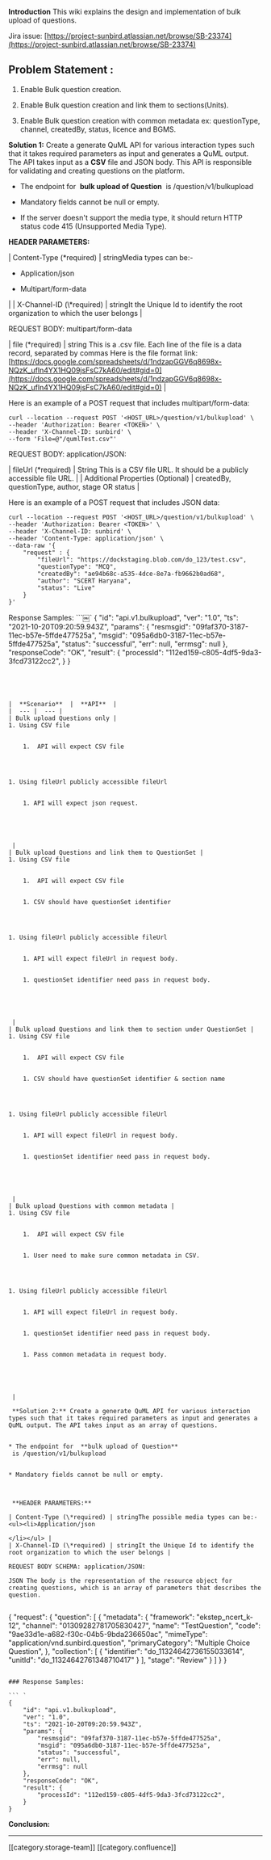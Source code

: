  **Introduction** This wiki explains the design and implementation of bulk upload of questions.

Jira issue: [https://project-sunbird.atlassian.net/browse/SB-23374](https://project-sunbird.atlassian.net/browse/SB-23374)


##  **Problem Statement** :

1. Enable Bulk question creation.


1. Enable Bulk question creation and link them to sections(Units).


1. Enable Bulk question creation with common metadata ex: questionType, channel, createdBy, status, licence and BGMS.



 **Solution 1:** Create a generate QuML API for various interaction types such that it takes required parameters as input and generates a QuML output. The API takes input as a  **CSV**  file and JSON body. This API is responsible for validating and creating questions on the platform.


* The endpoint for  **bulk upload of Question**  is /question/v1/bulkupload


* Mandatory fields cannot be null or empty.


* If the server doesn't support the media type, it should return HTTP status code 415 (Unsupported Media Type).



 **HEADER PARAMETERS:** 

| Content-Type (\*required) | stringMedia types can be:-<ul><li>Application/json

</li><li>Multipart/form-data

</li></ul> | 
| X-Channel-ID (\*required) | stringIt the Unique Id to identify the root organization to which the user belongs | 

REQUEST BODY: multipart/form-data

| file (\*required) | string <binary>This is a .csv file. Each line of the file is a data record, separated by commas Here is the file format link: [https://docs.google.com/spreadsheets/d/1ndzapGGV6q8698x-NQzK_ufln4YX1HQ09jsFsC7kA60/edit#gid=0](https://docs.google.com/spreadsheets/d/1ndzapGGV6q8698x-NQzK_ufln4YX1HQ09jsFsC7kA60/edit#gid=0) | 

Here is an example of a POST request that includes multipart/form-data:


```
curl --location --request POST '<HOST_URL>/question/v1/bulkupload' \
--header 'Authorization: Bearer <TOKEN>' \
--header 'X-Channel-ID: sunbird' \
--form 'File=@"/qumlTest.csv"'
```
REQUEST BODY: application/JSON:

| fileUrl (\*required) | String <url> This is a CSV file URL. It should be a publicly accessible file URL. | 
| Additional Properties (Optional) | createdBy, questionType, author, stage OR status | 

Here is an example of a POST request that includes JSON data:


```
curl --location --request POST '<HOST_URL>/question/v1/bulkupload' \
--header 'Authorization: Bearer <TOKEN>' \
--header 'X-Channel-ID: sunbird' \
--header 'Content-Type: application/json' \
--data-raw '{
    "request" : {
        "fileUrl": "https://dockstaging.blob.com/do_123/test.csv",
        "questionType": "MCQ",
        "createdBy": "ae94b68c-a535-4dce-8e7a-fb9662b0ad68",
        "author": "SCERT Haryana",
        "status": "Live"
    }
}'
```
Response Samples:
```￼`
{
    "id": "api.v1.bulkupload",
    "ver": "1.0",
    "ts": "2021-10-20T09:20:59.943Z",
    "params": {
        "resmsgid": "09faf370-3187-11ec-b57e-5ffde477525a",
        "msgid": "095a6db0-3187-11ec-b57e-5ffde477525a",
        "status": "successful",
        "err": null,
        "errmsg": null
    },
    "responseCode": "OK",
    "result": {
        "processId": "112ed159-c805-4df5-9da3-3fcd73122cc2",
    }
}
```




|  **Scenario**  |  **API**  | 
|  --- |  --- | 
| Bulk upload Questions only | 
1. Using CSV file


    1.  API will expect CSV file 



    
1. Using fileUrl publicly accessible fileUrl


    1. API will expect json request.



    

 | 
| Bulk upload Questions and link them to QuestionSet | 
1. Using CSV file


    1.  API will expect CSV file 


    1. CSV should have questionSet identifier



    
1. Using fileUrl publicly accessible fileUrl


    1. API will expect fileUrl in request body. 


    1. questionSet identifier need pass in request body.



    

 | 
| Bulk upload Questions and link them to section under QuestionSet | 
1. Using CSV file


    1.  API will expect CSV file 


    1. CSV should have questionSet identifier & section name



    
1. Using fileUrl publicly accessible fileUrl


    1. API will expect fileUrl in request body. 


    1. questionSet identifier need pass in request body.



    

 | 
| Bulk upload Questions with common metadata | 
1. Using CSV file


    1.  API will expect CSV file 


    1. User need to make sure common metadata in CSV.



    
1. Using fileUrl publicly accessible fileUrl


    1. API will expect fileUrl in request body. 


    1. questionSet identifier need pass in request body.


    1. Pass common metadata in request body.



    

 | 

 **Solution 2:** Create a generate QuML API for various interaction types such that it takes required parameters as input and generates a QuML output. The API takes input as an array of questions. 


* The endpoint for  **bulk upload of Question**  is /question/v1/bulkupload


* Mandatory fields cannot be null or empty.



 **HEADER PARAMETERS:** 

| Content-Type (\*required) | stringThe possible media types can be:-<ul><li>Application/json

</li></ul> | 
| X-Channel-ID (\*required) | stringIt the Unique Id to identify the root organization to which the user belongs | 

REQUEST BODY SCHEMA: application/JSON:

JSON The body is the representation of the resource object for creating questions, which is an array of parameters that describes the question.


```
{
  "request": {
    "question": [
      {
        "metadata": {
          "framework": "ekstep_ncert_k-12",
          "channel": "01309282781705830427",
          "name": "TestQuestion",
          "code": "9ae33d1e-a682-f30c-04b5-9bda236650ac",
          "mimeType": "application/vnd.sunbird.question",
          "primaryCategory": "Multiple Choice Question",
        },
        "collection": [
          {
            "identifier": "do_11324642736155033614",
            "unitId": "do_11324642761348710417"
          }
        ],
        "stage": "Review"
      }
    ]
  }
}
```

### Response Samples:

```￼`
{
    "id": "api.v1.bulkupload",
    "ver": "1.0",
    "ts": "2021-10-20T09:20:59.943Z",
    "params": {
        "resmsgid": "09faf370-3187-11ec-b57e-5ffde477525a",
        "msgid": "095a6db0-3187-11ec-b57e-5ffde477525a",
        "status": "successful",
        "err": null,
        "errmsg": null
    },
    "responseCode": "OK",
    "result": {
        "processId": "112ed159-c805-4df5-9da3-3fcd73122cc2",
    }
}
```


 **Conclusion:** 

<TODO>





*****

[[category.storage-team]] 
[[category.confluence]] 
